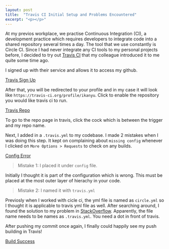 ```yaml
---
layout: post
title:  "Travis CI Initial Setup and Problems Encountered"
excerpt: "<p></p>"
---
```


At my previos workplace, we practise Continuous Integration (CI), a development practice which requires developers to integrate code into a shared repository several times a day. The tool that we use constantly is Circle CI. Since I had never integrate any CI tools to my personal projects before, I decided to try out [Travis CI](https://travis-ci.org) that my colleague introduced it to me quite some time ago.

I signed up with their service and allows it to access my github.

[Travis Sign Up](/assets/images/travis/signup.png)

After that, you will be redirected to your profile and in my case it will look like `https://travis-ci.org/profile/ikanyu`. Click to enable the repository you would like travis ci to run.

[Travis Repo](/assets/images/travis/enable_repo.png)

To go to the repo page in travis, click the cock which is between the trigger and my repo name.

Next, I added in a `.travis.yml` to my codebase. I made 2 mistakes when I was doing this step. It kept on complaining about `missing config` whenever I clicked on `More Options > Requests` to check on any builds.

[Config Error](/assets/images/travis/config_error.png)

> Mistake 1: I placed it under `config` file.

Initially I thought it is part of the configuration which is wrong. This must be placed at the most outer layer of hierachy in your code.  

> Mistake 2: I named it with `travis.yml`

Previosly when I worked with cicle ci, the yml file is named as  `circle.yml` so I thought it is applicable to travis yml file as well. After searching around, I found the solution to my problem in [StackOverflow](http://stackoverflow.com/questions/24434434/cant-make-travis-ci-work). Apparently, the file name needs to be names as `.travis.yml`. You need a dot in front of travis.

After pushing my commit once again, I finally could happily see my push building in Travis! 

[Build Success](/assets/images/travis/build_success.png)